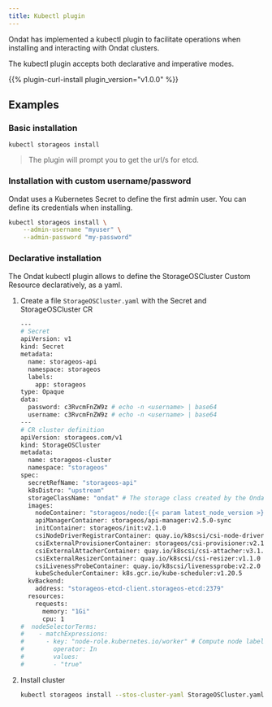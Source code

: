 ```yaml
---
title: Kubectl plugin
---
```


Ondat has implemented a kubectl plugin to facilitate operations when
installing and interacting with Ondat clusters.

The kubectl plugin accepts both declarative and imperative modes.

{{% plugin-curl-install plugin_version="v1.0.0" %}}

## Examples

### Basic installation

```
kubectl storageos install
```

> The plugin will prompt you to get the url/s for etcd.

### Installation with custom username/password

Ondat uses a Kubernetes Secret to define the first admin user. You can define its credentials when installing.


```bash
kubectl storageos install \
    --admin-username "myuser" \
    --admin-password "my-password"
```

### Declarative installation

The Ondat kubectl plugin allows to define the StorageOSCluster Custom
Resource declaratively, as a yaml.

1. Create a file `StorageOSCluster.yaml` with the Secret and StorageOSCluster CR
    ```bash
    ---
    # Secret
    apiVersion: v1
    kind: Secret
    metadata:
      name: storageos-api
      namespace: storageos
      labels:
        app: storageos
    type: Opaque
    data:
      password: c3RvcmFnZW9z # echo -n <username> | base64
      username: c3RvcmFnZW9z # echo -n <username> | base64
    ---
    # CR cluster definition
    apiVersion: storageos.com/v1
    kind: StorageOSCluster
    metadata:
      name: storageos-cluster
      namespace: "storageos"
    spec:
      secretRefName: "storageos-api"
      k8sDistro: "upstream"
      storageClassName: "ondat" # The storage class created by the Ondat operator is configurable
      images:
        nodeContainer: "storageos/node:{{< param latest_node_version >}}"
        apiManagerContainer: storageos/api-manager:v2.5.0-sync
        initContainer: storageos/init:v2.1.0
        csiNodeDriverRegistrarContainer: quay.io/k8scsi/csi-node-driver-registrar:v2.1.0
        csiExternalProvisionerContainer: storageos/csi-provisioner:v2.1.1-patched
        csiExternalAttacherContainer: quay.io/k8scsi/csi-attacher:v3.1.0
        csiExternalResizerContainer: quay.io/k8scsi/csi-resizer:v1.1.0
        csiLivenessProbeContainer: quay.io/k8scsi/livenessprobe:v2.2.0
        kubeSchedulerContainer: k8s.gcr.io/kube-scheduler:v1.20.5
      kvBackend:
        address: "storageos-etcd-client.storageos-etcd:2379"
      resources:
        requests:
          memory: "1Gi"
          cpu: 1
    #  nodeSelectorTerms:
    #    - matchExpressions:
    #      - key: "node-role.kubernetes.io/worker" # Compute node label will vary according to your installation
    #        operator: In
    #        values:
    #        - "true"
    ```

1. Install cluster
    ```bash
    kubectl storageos install --stos-cluster-yaml StorageOSCluster.yaml --etcd-endpoints "storageos-etcd-client.storageos-etcd:2379"
    ```
